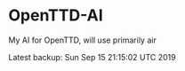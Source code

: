 # OpenTTD-AI
My AI for OpenTTD, will use primarily air

Latest backup: Sun Sep 15 21:15:02 UTC 2019
